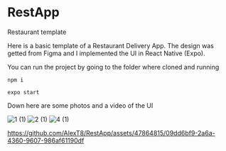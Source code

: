 # RestApp

Restaurant template

Here is a basic template of a Restaurant Delivery App. The design was getted from Figma and I implemented the UI in React Native (Expo).

You can run the project by going to the folder where cloned and running

`npm i`

`expo start`

Down here are some photos and a video of the UI

![1 (1)](https://github.com/AlexT8/RestApp/assets/47864815/8df3ce36-88d3-4030-8e98-f19582d3cf84) ![2 (1)](https://github.com/AlexT8/RestApp/assets/47864815/992c9dc1-318c-4a62-af4a-8dd2f7fc8f7c) ![4 (1)](https://github.com/AlexT8/RestApp/assets/47864815/3f227650-5be6-4478-924b-013041d9f613)



https://github.com/AlexT8/RestApp/assets/47864815/09dd6bf9-2a6a-4360-9607-986af61190df

